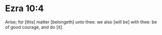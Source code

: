 # Ezra 10:4

Arise; for [this] matter [belongeth] unto thee: we also [will be] with thee: be of good courage, and do [it].